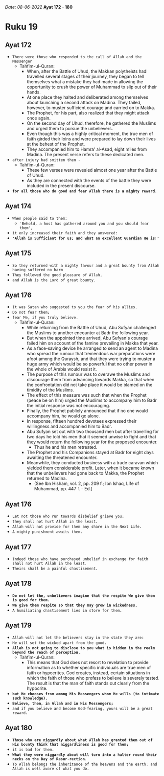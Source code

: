 *Date: 08-06-2022*
**Ayat 172 - 180**
# Ruku 19

## Ayat 172
- `There were those who responded to the call of Allah and the Messenger`
  - Tahfim-ul-Quran:
    - When, after the Battle of Uhud, the Makkan polytheists had travelled several stages of their journey, they began to tell themselves what a mistake they had made in allowing the opportunity to crush the power of Muhammad to slip out of their hands. 
    - At one place they halted and deliberated among themselves about launching a second attack on Madina. They failed, however, to muster sufficient courage and carried on to Makka. 
    - The Prophet, for his part, also realized that they might attack once again. 
    - On the second day of Uhud, therefore, he gathered the Muslims and urged them to pursue the unbelievers. 
    - Even though this was a highly critical moment, the true men of faith girded their loins and were prepared to lay down their lives at the behest of the Prophet. 
    - They accompanied him to Hamra' al-Asad, eight miles from Madina. The present verse refers to these dedicated men.
- `after injury had smitten them -`
  - Tahfim-ul-Quran:
    - These few verses were revealed almost one year after the Battle of Uhud. 
    - As they are connected with the events of the battle they were included in the present discourse.
- **`for all those who do good and fear Allah there is a mighty reward.`**


## Ayat 174
- `When people said to them:` 
  - `'Behold, a host has gathered around you and you should fear them',` 
- `it only increased their faith and they answered:` 
- **`'Allah is Sufficient for us; and what an excellent Guardian He is!'`**


## Ayat 175
- `So they returned with a mighty favour and a great bounty from Allah having suffered no harm`
- `They followed the good pleasure of Allah,`
- `and Allah is the Lord of great bounty.`


## Ayat 176

- `It was Satan who suggested to you the fear of his allies.` 
- `Do not fear them;` 
- `fear Me, if you truly believe.`
  - Tahfim-ul-Quran:
    - While returning from the Battle of Uhud, Abu Sufyan challenged the Muslims to another encounter at Badr the following year. 
    - But when the appointed time arrived, Abu Sufyan's courage failed him on account of the famine prevailing in Makka that year. 
    - As a face-saving device he arranged to send an agent to Madina who spread the rumour that tremendous war preparations were afoot among the Quraysh, and that they were trying to muster a huge army which would be so powerful that no other power in the whole of Arabia would resist it.
    - The purpose of this rumour was to overawe the Muslims and discourage them from advancing towards Makka, so that when the confrontation did not take place it would be blamed on the timidity of the Muslims. 
    - The effect of this measure was such that when the Prophet (peace be on him) urged the Muslims to accompany him to Badr the initial response was not encouraging. 
    - Finally, the Prophet publicly announced that if no one would accompany him, he would go alone. 
    - In response, fifteen hundred devotees expressed their willingness and accompanied him to Badr.
    - Abu Sufyan set out with two thousand men but after travelling for two days he told his men that it seemed unwise to fight and that they would return the following year for the proposed encounter. 
      - Thus he and his men retreated. 
    - The Prophet and his Companions stayed at Badr for eight days awaiting the threatened encounter. 
    - Meanwhile, they conducted business with a trade caravan which yielded them considerable profit. Later, when it became known that the unbelievers had gone back to Makka, the Prophet returned to Madina. 
      - (See Ibn Hisham, vol. 2, pp. 209 f.; Ibn Ishaq, Life of Muhammad, pp. 447 f. - Ed.)


## Ayat 176

- `Let not those who run towards disbelief grieve you;` 
- `they shall not hurt Allah in the least.`
- `Allah will not provide for them any share in the Next Life.` 
- `A mighty punishment awaits them.`


## Ayat 177

- `Indeed those who have purchased unbelief in exchange for faith shall not hurt Allah in the least.` 
- `Theirs shall be a painful chastisement.`


## Ayat 178

- **`Do not let the, unbelievers imagine that the respite We give them is good for them.`**
- **`We give them respite so that they may grow in wickedness.`**
- `A humiliating chastisement lies in store for them.`

## Ayat 179

- `Allah will not let the believers stay in the state they are:`
- `He will set the wicked apart from the good.`
- **`Allah is not going to disclose to you what is hidden in the realm beyond the reach of perception,`**
  - Tahfim-ul-Quran:
    - This means that God does not resort to revelation to provide information as to whether specific individuals are true men of faith or hypocrites. God creates, instead, certain situations in which the faith of those who profess to believe is severely tested. The result is that the man of faith stands out clearly from the hypocrite.
- **`but He chooses from among His Messengers whom He wills (to intimate such knowledge).`**
- **`Believe, then, in Allah and in His Messengers;`** 
- `and if you believe and become God-fearing, yours will be a great reward.`


## Ayat 180

- **`Those who are niggardly about what Allah has granted them out of His bounty think that niggardliness is good for them;`** 
- `it is bad for them.`
- **`What they were niggardly about will turn into a halter round their necks on the Day of Resur-rection.`**
- `To Allah belongs the inheritance of the heavens and the earth; and Allah is well aware of what you do.`


